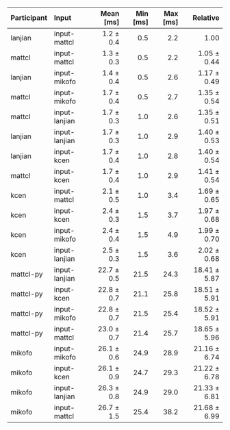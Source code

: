 | Participant | Input | Mean [ms] | Min [ms] | Max [ms] | Relative |
|:---|:---|---:|---:|---:|---:|
| lanjian | input-mattcl | 1.2 ± 0.4 | 0.5 | 2.2 | 1.00 |
| mattcl | input-mattcl | 1.3 ± 0.3 | 0.5 | 2.2 | 1.05 ± 0.44 |
| lanjian | input-mikofo | 1.4 ± 0.4 | 0.5 | 2.6 | 1.17 ± 0.49 |
| mattcl | input-mikofo | 1.7 ± 0.4 | 0.5 | 2.7 | 1.35 ± 0.54 |
| mattcl | input-lanjian | 1.7 ± 0.3 | 1.0 | 2.6 | 1.35 ± 0.51 |
| lanjian | input-lanjian | 1.7 ± 0.3 | 1.0 | 2.9 | 1.40 ± 0.53 |
| lanjian | input-kcen | 1.7 ± 0.4 | 1.0 | 2.8 | 1.40 ± 0.54 |
| mattcl | input-kcen | 1.7 ± 0.4 | 1.0 | 2.9 | 1.41 ± 0.54 |
| kcen | input-mattcl | 2.1 ± 0.5 | 1.0 | 3.4 | 1.69 ± 0.65 |
| kcen | input-kcen | 2.4 ± 0.3 | 1.5 | 3.7 | 1.97 ± 0.68 |
| kcen | input-mikofo | 2.4 ± 0.4 | 1.5 | 4.9 | 1.99 ± 0.70 |
| kcen | input-lanjian | 2.5 ± 0.3 | 1.5 | 3.6 | 2.02 ± 0.68 |
| mattcl-py | input-lanjian | 22.7 ± 0.5 | 21.5 | 24.3 | 18.41 ± 5.87 |
| mattcl-py | input-kcen | 22.8 ± 0.7 | 21.1 | 25.8 | 18.51 ± 5.91 |
| mattcl-py | input-mikofo | 22.8 ± 0.7 | 21.5 | 25.4 | 18.52 ± 5.91 |
| mattcl-py | input-mattcl | 23.0 ± 0.7 | 21.4 | 25.7 | 18.65 ± 5.96 |
| mikofo | input-mikofo | 26.1 ± 0.6 | 24.9 | 28.9 | 21.16 ± 6.74 |
| mikofo | input-kcen | 26.1 ± 0.9 | 24.7 | 29.3 | 21.22 ± 6.78 |
| mikofo | input-lanjian | 26.3 ± 0.8 | 24.9 | 29.0 | 21.33 ± 6.81 |
| mikofo | input-mattcl | 26.7 ± 1.5 | 25.4 | 38.2 | 21.68 ± 6.99 |
